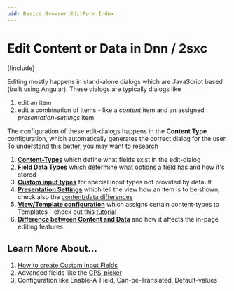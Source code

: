 ```yaml
---
uid: Basics.Browser.EditForm.Index
---
```

# Edit Content or Data in Dnn / 2sxc

[!include[](~/basics/stack/_shared-float-summary.md)]
<style> .context-box-summary .browser-edit-ui { visibility: visible; } </style>

Editing mostly happens in stand-alone dialogs which are JavaScript based (built using Angular). These dialogs are typically dialogs like

1. edit an item
1. edit a combination of items - like a _content_ item and an assigned _presentation-settings_ item

The configuration of these edit-dialogs happens in the **Content Type** configuration, which automatically generates the correct dialog for the user. To understand this better, you may want to research

1. **[Content-Types](xref:Basics.Data.ContentTypes.Index)** which define what fields exist in the edit-dialog
1. **[Field Data Types](xref:Basics.Data.Fields.Index)** which determine what options a field has and how it's stored
1. **[Custom input types](http://2sxc.org/en/Blog/post/custom-input-type-advanced-dynamic-data)** for special input types not provided by default
1. **[Presentation Settings](http://2sxc.org/en/docs/Separate-Presentation-Settings-from-Real-Content)** which tell the view how an item is to be shown, check also the [content/data differences](http://2sxc.org/en/blog/post/12-differences-when-templating-data-instead-of-content/source/dnnsoftware)
1. **[View/Template configuration](xref:Basics.App.Views.Index)** which assigns certain content-types to Templates - check out this [tutorial](https://2sxc.org/en/Learn/Getting-started-with-creating-stuff/First-Content-Template)
1. **[Difference between Content and Data](http://2sxc.org/en/blog/post/12-differences-when-templating-data-instead-of-content)** and how it affects the in-page editing features


## Learn More About...

1. [How to create Custom Input Fields](xref:JsCode.CustomFields.Index)
1. Advanced fields like the [GPS-picker](xref:Basics.Data.Fields.CustomGps)
1. Configuration like Enable-A-Field, Can-be-Translated, Default-values
